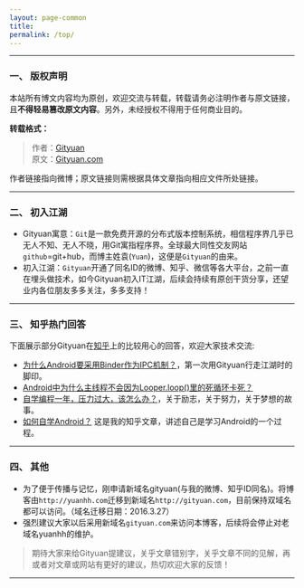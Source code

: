 ```yaml
---
layout: page-common
title: 
permalink: /top/
---
```


----------

### 一、 版权声明

本站所有博文内容均为原创，欢迎交流与转载，转载请务必注明作者与原文链接，且**不得轻易篡改原文内容**。另外，未经授权不得用于任何商业目的。

**转载格式：**

> 作者：[Gityuan](http://weibo.com/gityuan)  
> 原文：[Gityuan.com]()

作者链接指向微博；原文链接则需根据具体文章指向相应文件所处链接。

----------

### 二、 初入江湖

- Gityuan寓意：`Git`是一款免费开源的分布式版本控制系统，相信程序界几乎已无人不知、无人不晓，用Git寓指程序界。全球最大同性交友网站`github`=git+hub，而博主姓袁(`Yuan`)，这便是`Gityuan`的由来。
- 初入江湖：`Gityuan`开通了同名ID的微博、知乎、微信等各大平台，之前一直在埋头做技术，如今Gityuan初入IT江湖，后续会持续有原创干货分享，还望业内各位朋友多多关注，多多支持！

----------

### 三、 知乎热门回答

下面展示部分Gityuan在[知乎](http://www.zhihu.com/people/gityuan)上的比较用心的回答，欢迎大家技术交流:

- [为什么Android要采用Binder作为IPC机制？](https://www.zhihu.com/question/39440766/answer/89210950)，第一次用Gityuan行走江湖时的脚印。
- [Android中为什么主线程不会因为Looper.loop()里的死循环卡死？](https://www.zhihu.com/question/34652589/answer/90344494?from=profile_answer_card)
- [自学编程一年，压力过大，该怎么办？](https://www.zhihu.com/question/41198536/answer/90560766?from=profile_answer_card)，关于励志，关于努力，关于梦想的故事。
- [如何自学Android？](http://zhuanlan.zhihu.com/p/20708611) 这是我的知乎文章，讲述自己是学习Android的一个过程。

----------

### 四、 其他

- 为了便于传播与记忆，刚申请新域名gityuan(与我的微博、知乎ID同名)。将博客由`http://yuanhh.com`迁移到新域名`http://gityuan.com`，目前保持双域名都可以访问。（域名迁移日期：2016.3.27）
- 强烈建议大家以后采用新域名`gityuan.com`来访问本博客，后续将会停止对老域名yuanhh的维护。


> 期待大家来给Gityuan提建议，关乎文章错别字，关乎文章不同的见解，再或者对文章或网站有更好的建议，热切欢迎大家的反馈！  
  
----------